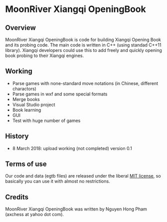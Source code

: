 MoonRiver Xiangqi OpeningBook
==============


Overview
-----------
MoonRiver Xiangqi OpeningBook is code for building Xiangqi Opening Book and its probing code. The main code is  written in C++ (using standad C++11 library). Xiangqi developers could use this to add freely and quickly opening book probing to their Xiangqi engines.


Working
---------
- Parse games with none-standard move notations (in Chinese, different charactors)
- Parse games in wxf and some special formats
- Merge books
- Visual Studio project
- Book learning
- GUI
- Test with huge number of games


History
--------

- 8 March 2018: upload working (not completed) version 0.1


Terms of use
---------------

Our code and data (egtb files) are released under the liberal [MIT license](http://en.wikipedia.org/wiki/MIT_License), so basically you can use it with almost no restrictions.


Credits
--------

MoonRiver Xiangqi OpeningBook was written by Nguyen Hong Pham (axchess at yahoo dot com).


